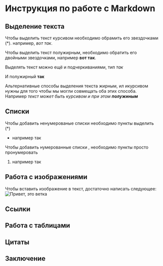 # Инструкция по работе с Markdown

## Выделение текста
Чтобы выделить текст курсивом необходимо обрамить его звездочками (*). например, *вот так*.

Чтобы выделить текст полужирным, необходимо обратить его двойными звездочками, например **вот так**.

Выделять текст можно ещё и подчеркиваниями, тип _так_

И полужирный __так__

Альтернативные способы выделения текста жирным, ил икурсивом нужны для того чтобы мы могли совмещать оба этих способа. Например _текст может быть курсивом и при этом **полужиным**_

## Списки
Чтобы добавить ненумерованые списки необходимо пункты выделить (*)
* например так

Чтобы добавить нумерованные списки , необходимо пункты просто пронумеровать
1. например так

## Работа с изображениями
Чтобы вставить изображение в текст, достаточно написать следующее:
![Привет, это ветка](%D0%B2%D0%B5%D1%82%D0%BA%D0%B0.png.png)
## Ссылки

## Работа с таблицами

## Цитаты

## Заключение